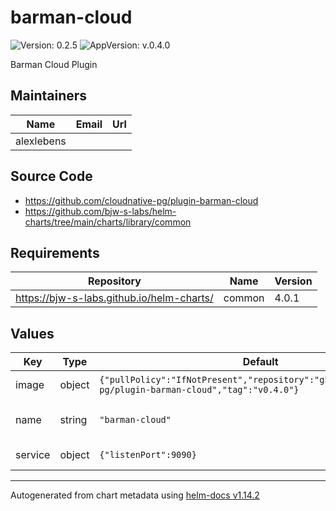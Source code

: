 # barman-cloud

![Version: 0.2.5](https://img.shields.io/badge/Version-0.2.5-informational?style=flat-square) ![AppVersion: v.0.4.0](https://img.shields.io/badge/AppVersion-v.0.4.0-informational?style=flat-square)

Barman Cloud Plugin

## Maintainers

| Name | Email | Url |
| ---- | ------ | --- |
| alexlebens |  |  |

## Source Code

* <https://github.com/cloudnative-pg/plugin-barman-cloud>
* <https://github.com/bjw-s-labs/helm-charts/tree/main/charts/library/common>

## Requirements

| Repository | Name | Version |
|------------|------|---------|
| https://bjw-s-labs.github.io/helm-charts/ | common | 4.0.1 |

## Values

| Key | Type | Default | Description |
|-----|------|---------|-------------|
| image | object | `{"pullPolicy":"IfNotPresent","repository":"ghcr.io/cloudnative-pg/plugin-barman-cloud","tag":"v0.4.0"}` | Default image |
| name | string | `"barman-cloud"` | Name override of release |
| service | object | `{"listenPort":9090}` | Default service |

----------------------------------------------
Autogenerated from chart metadata using [helm-docs v1.14.2](https://github.com/norwoodj/helm-docs/releases/v1.14.2)
